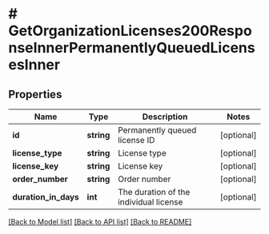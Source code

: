# # GetOrganizationLicenses200ResponseInnerPermanentlyQueuedLicensesInner

## Properties

Name | Type | Description | Notes
------------ | ------------- | ------------- | -------------
**id** | **string** | Permanently queued license ID | [optional]
**license_type** | **string** | License type | [optional]
**license_key** | **string** | License key | [optional]
**order_number** | **string** | Order number | [optional]
**duration_in_days** | **int** | The duration of the individual license | [optional]

[[Back to Model list]](../../README.md#models) [[Back to API list]](../../README.md#endpoints) [[Back to README]](../../README.md)
